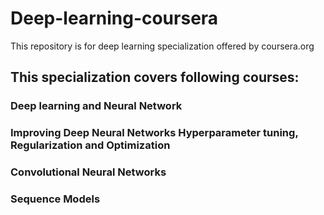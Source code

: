 # Deep-learning-coursera
This repository is for deep learning specialization offered by coursera.org
## This specialization covers following courses:
### Deep learning and Neural Network
### Improving Deep Neural Networks Hyperparameter tuning, Regularization and Optimization
### Convolutional Neural Networks
### Sequence Models
